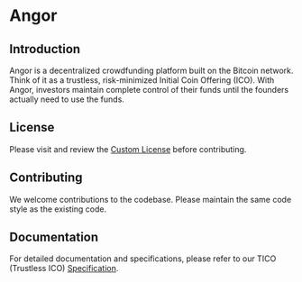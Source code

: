 # Angor

## Introduction

Angor is a decentralized crowdfunding platform built on the Bitcoin network. Think of it as a trustless, risk-minimized Initial Coin Offering (ICO). With Angor, investors maintain complete control of their funds until the founders actually need to use the funds.

## License

Please visit and review the [Custom License](/LICENSE) before contributing.

## Contributing

We welcome contributions to the codebase. Please maintain the same code style as the existing code.

## Documentation

For detailed documentation and specifications, please refer to our TICO (Trustless ICO) [Specification](https://gist.github.com/dangershony/7683ce7b380c57bf60875739824fd987).
